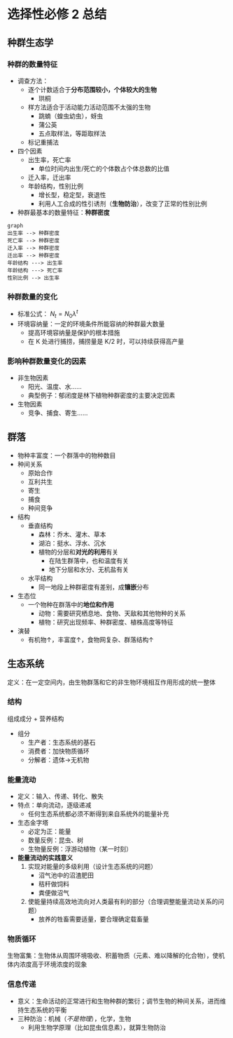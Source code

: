 # 选择性必修 2 总结
## 种群生态学
### 种群的数量特征
- 调查方法：
	- 逐个计数适合于**分布范围较小，个体较大的生物**
		- 珙桐
	- 样方法适合于活动能力活动范围不太强的生物
		- 跳蝻（蝗虫幼虫），蚜虫
		- 蒲公英
		- 五点取样法，等距取样法
	- 标记重捕法
- 四个因素
	- 出生率，死亡率
		- 单位时间内出生/死亡的个体数占个体总数的比值
	- 迁入率，迁出率
	- 年龄结构，性别比例
		- 增长型，稳定型，衰退性
		- 利用人工合成的性引诱剂（**生物防治**），改变了正常的性别比例
- 种群最基本的数量特征：**种群密度**
```mermaid
graph
出生率 --> 种群密度
死亡率 --> 种群密度
迁入率 --> 种群密度
迁出率 --> 种群密度
年龄结构 ---> 出生率
年龄结构 ---> 死亡率
性别比例 --> 出生率
```

### 种群数量的变化
- 标准公式： $N_t=N_0\lambda^t$
- 环境容纳量：一定的环境条件所能容纳的种群最大数量
	- 提高环境容纳量是保护的根本措施
	- 在 K 处进行捕捞，捕捞量是 K/2 时，可以持续获得高产量

### 影响种群数量变化的因素
- 非生物因素
	- 阳光、温度、水……
	- 典型例子：郁闭度是林下植物种群密度的主要决定因素
- 生物因素
	- 竞争、捕食、寄生……

## 群落
- 物种丰富度：一个群落中的物种数目
- 种间关系
	- 原始合作
	- 互利共生
	- 寄生
	- 捕食
	- 种间竞争
- 结构
	- 垂直结构
		- 森林：乔木、灌木、草本
		- 湖泊：挺水、浮水、沉水
		- 植物的分层和**对光的利用**有关
			- 在陆生群落中，也和温度有关
			- 地下分层和水分、无机盐有关
	- 水平结构
		- 同一地段上种群密度有差别，成**镶嵌**分布
- 生态位
	- 一个物种在群落中的**地位和作用**
		- 动物：需要研究栖息地、食物、天敌和其他物种的关系
		- 植物：研究出现频率、种群密度、植株高度等特征
- 演替
	- 有机物↑，丰富度↑，食物网复杂、群落结构↑

## 生态系统
定义：在一定空间内，由生物群落和它的非生物环境相互作用形成的统一整体

### 结构
组成成分 + 营养结构
- 组分
	- 生产者：生态系统的基石
	- 消费者：加快物质循环
	- 分解者：遗体→无机物

### 能量流动
- 定义：输入、传递、转化、散失
- 特点：单向流动，逐级递减
	- 任何生态系统都必须不断得到来自系统外的能量补充
- 生态金字塔
	- 必定为正：能量
	- 数量反例：昆虫、树
	- 生物量反例：浮游动植物（某一时刻）
- **能量流动的实践意义**
	1. 实现对能量的多级利用（设计生态系统的问题）
		- 沼气池中的沼渣肥田
		- 秸秆做饲料
		- 粪便做沼气
	2. 使能量持续高效地流向对人类最有利的部分（合理调整能量流动关系的问题）
		- 放养的牲畜需要适量，要合理确定载畜量

### 物质循环
生物富集：生物体从周围环境吸收、积蓄物质（元素、难以降解的化合物），使机体内浓度高于环境浓度的现象

### 信息传递
- 意义：生命活动的正常进行和生物种群的繁衍；调节生物的种间关系，进而维持生态系统的平衡
- 三种防治：机械（*不是物理*），化学，生物
	- 利用生物学原理（比如昆虫信息素），就算生物防治
